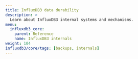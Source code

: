 ```yaml
---
title: InfluxDB3 data durability
description: >
  Learn about InfluxDB3 internal systems and mechanisms.
menu:
  influxdb3_core:
    parent: Reference
    name: InfluxDB3 internals
weight: 104
influxdb3/core/tags: [backups, internals]
---
```


